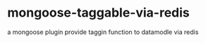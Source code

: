 mongoose-taggable-via-redis
===========================

a mongoose plugin provide taggin function to datamodle via redis
